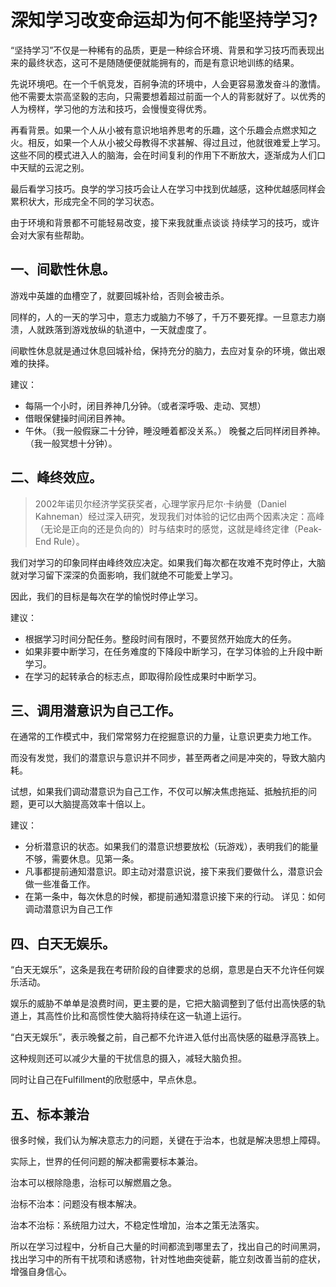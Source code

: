 # 深知学习改变命运却为何不能坚持学习?

“坚持学习”不仅是一种稀有的品质，更是一种综合环境、背景和学习技巧而表现出来的最终状态，这可不是随随便便就能拥有的，而是有意识地训练的结果。



先说环境吧。在一个千帆竞发，百舸争流的环境中，人会更容易激发奋斗的激情。他不需要太崇高坚毅的志向，只需要想着超过前面一个人的背影就好了。以优秀的人为榜样，学习他的方法和技巧，会慢慢变得优秀。

再看背景。如果一个人从小被有意识地培养思考的乐趣，这个乐趣会点燃求知之火。相反，如果一个人从小被父母教得不求甚解、得过且过，他就很难爱上学习。这些不同的模式进入人的脑海，会在时间复利的作用下不断放大，逐渐成为人们口中天赋的云泥之别。

最后看学习技巧。良学的学习技巧会让人在学习中找到优越感，这种优越感同样会累积状大，形成完全不同的学习状态。



由于环境和背景都不可能轻易改变，接下来我就重点谈谈 持续学习的技巧，或许会对大家有些帮助。

## 一、间歇性休息。

游戏中英雄的血槽空了，就要回城补给，否则会被击杀。

同样的，人的一天的学习中，意志力或脑力不够了，千万不要死撑。一旦意志力崩溃，人就跌落到游戏放纵的轨道中，一天就虚度了。

间歇性休息就是通过休息回城补给，保持充分的脑力，去应对复杂的环境，做出艰难的抉择。

建议：

- 每隔一个小时，闭目养神几分钟。（或者深呼吸、走动、冥想）
- 借眼保健操时间闭目养神。
- 午休。（我一般假寐二十分钟，睡没睡着都没关系。）
晚餐之后同样闭目养神。（我一般冥想十分钟）。


## 二、峰终效应。

>2002年诺贝尔经济学奖获奖者，心理学家丹尼尔·卡纳曼（Daniel Kahneman）经过深入研究，发现我们对体验的记忆由两个因素决定：高峰（无论是正向的还是负向的）时与结束时的感觉，这就是峰终定律（Peak- End Rule）。

我们对学习的印象同样由峰终效应决定。如果我们每次都在攻难不克时停止，大脑就对学习留下深深的负面影响，我们就绝不可能爱上学习。

因此，我们的目标是每次在学的愉悦时停止学习。

建议：

- 根据学习时间分配任务。整段时间有限时，不要贸然开始庞大的任务。
- 如果非要中断学习，在任务难度的下降段中断学习，在学习体验的上升段中断学习。
- 在学习的起转承合的标志点，即取得阶段性成果时中断学习。


## 三、调用潜意识为自己工作。

在通常的工作模式中，我们常常努力在挖掘意识的力量，让意识更卖力地工作。

而没有发觉，我们的潜意识与意识并不同步，甚至两者之间是冲突的，导致大脑内耗。

试想，如果我们调动潜意识为自己工作，不仅可以解决焦虑拖延、抵触抗拒的问题，更可以大脑提高效率十倍以上。

建议：

- 分析潜意识的状态。如果我们的潜意识想要放松（玩游戏），表明我们的能量不够，需要休息。见第一条。
- 凡事都提前通知潜意识。即主动对潜意识说，接下来我们要做什么，潜意识会做一些准备工作。
- 在第一条中，每次休息的时候，都提前通知潜意识接下来的行动。
详见：如何调动潜意识为自己工作



## 四、白天无娱乐。

“白天无娱乐”，这条是我在考研阶段的自律要求的总纲，意思是白天不允许任何娱乐活动。

娱乐的威胁不单单是浪费时间，更主要的是，它把大脑调整到了低付出高快感的轨道上，其高性价比和高惯性使大脑将持续在这一轨道上运行。

“白天无娱乐”，表示晚餐之前，自己都不允许进入低付出高快感的磁悬浮高铁上。

这种规则还可以减少大量的干扰信息的摄入，减轻大脑负担。

同时让自己在Fulfillment的欣慰感中，早点休息。



## 五、标本兼治

很多时候，我们认为解决意志力的问题，关键在于治本，也就是解决思想上障碍。

实际上，世界的任何问题的解决都需要标本兼治。

治本可以根除隐患，治标可以解燃眉之急。

治标不治本：问题没有根本解决。

治本不治标：系统阻力过大，不稳定性增加，治本之策无法落实。

所以在学习过程中，分析自己大量的时间都流到哪里去了，找出自己的时间黑洞，找出学习中的所有干扰项和诱惑物，针对性地曲突徙薪，能立刻改善当前的症状，增强自身信心。

